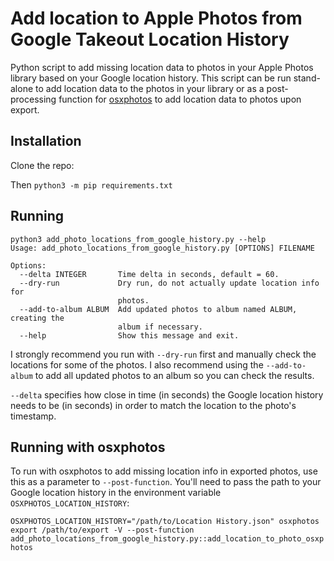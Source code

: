 # Add location to Apple Photos from Google Takeout Location History

Python script to add missing location data to photos in your Apple Photos library based on your Google location history.  This script can be run stand-alone to add location data to the photos in your library or as a post-processing function for [osxphotos](https://github.com/RhetTbull/osxphotos) to add location data to photos upon export.

## Installation

Clone the repo:

Then
`python3 -m pip requirements.txt`

## Running

```
python3 add_photo_locations_from_google_history.py --help
Usage: add_photo_locations_from_google_history.py [OPTIONS] FILENAME

Options:
  --delta INTEGER       Time delta in seconds, default = 60.
  --dry-run             Dry run, do not actually update location info for
                        photos.
  --add-to-album ALBUM  Add updated photos to album named ALBUM, creating the
                        album if necessary.
  --help                Show this message and exit.
```

I strongly recommend you run with `--dry-run` first and manually check the locations for some of the photos.  I also recommend using the `--add-to-album` to add all updated photos to an album so you can check the results.  

`--delta` specifies how close in time (in seconds) the Google location history needs to be (in seconds) in order to match the location to the photo's timestamp.

## Running with osxphotos

To run with osxphotos to add missing location info in exported photos, use this as a parameter to `--post-function`.  You'll need to pass the path to your Google location history in the environment variable `OSXPHOTOS_LOCATION_HISTORY`:

`OSXPHOTOS_LOCATION_HISTORY="/path/to/Location History.json" osxphotos export /path/to/export -V --post-function add_photo_locations_from_google_history.py::add_location_to_photo_osxphotos`
